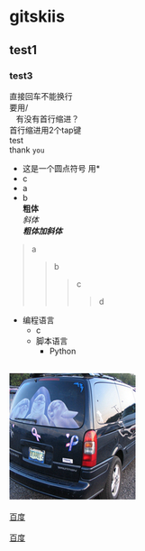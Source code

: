 # gitskiis
## test1
### test3
直接回车不能换行<br>
要用/<br>
    有没有首行缩进？<br>
首行缩进用2个tap键<br>
    test<br>
thank `you`
* 这是一个圆点符号 用*<br>
 * c<br>
  * a<br>
  * b<br>
**粗体**<br>
*斜体*<br>
***粗体加斜体***<br>

>a
>>b
>>>c
>>>>d
* 编程语言
    * c
    * 脚本语言  
        * Python<br>
        <br>
![image](https://github.com/qiejun/gitskiis/blob/master/images/car_001.png "car")<br>
<br>
[百度](http://baidu.com)<br>
<br>
[百度](http://baidu.com)
